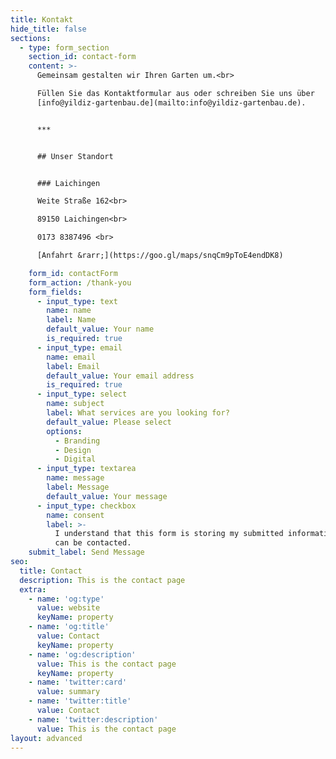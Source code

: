 ```yaml
---
title: Kontakt
hide_title: false
sections:
  - type: form_section
    section_id: contact-form
    content: >-
      Gemeinsam gestalten wir Ihren Garten um.<br>

      Füllen Sie das Kontaktformular aus oder schreiben Sie uns über
      [info@yildiz-gartenbau.de](mailto:info@yildiz-gartenbau.de).


      ***


      ## Unser Standort


      ### Laichingen

      Weite Straße 162<br>

      89150 Laichingen<br>

      0173 8387496 <br>

      [Anfahrt &rarr;](https://goo.gl/maps/snqCm9pToE4endDK8)

    form_id: contactForm
    form_action: /thank-you
    form_fields:
      - input_type: text
        name: name
        label: Name
        default_value: Your name
        is_required: true
      - input_type: email
        name: email
        label: Email
        default_value: Your email address
        is_required: true
      - input_type: select
        name: subject
        label: What services are you looking for?
        default_value: Please select
        options:
          - Branding
          - Design
          - Digital
      - input_type: textarea
        name: message
        label: Message
        default_value: Your message
      - input_type: checkbox
        name: consent
        label: >-
          I understand that this form is storing my submitted information so I
          can be contacted.
    submit_label: Send Message
seo:
  title: Contact
  description: This is the contact page
  extra:
    - name: 'og:type'
      value: website
      keyName: property
    - name: 'og:title'
      value: Contact
      keyName: property
    - name: 'og:description'
      value: This is the contact page
      keyName: property
    - name: 'twitter:card'
      value: summary
    - name: 'twitter:title'
      value: Contact
    - name: 'twitter:description'
      value: This is the contact page
layout: advanced
---
```

